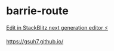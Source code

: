# barrie-route

[Edit in StackBlitz next generation editor ⚡️](https://stackblitz.com/~/github.com/GauravSuhanda/barrie-route)

https://gsuh7.github.io/
